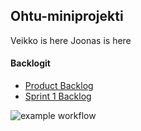 ## Ohtu-miniprojekti

Veikko is here
Joonas is here

#### Backlogit
- [Product Backlog](https://docs.google.com/spreadsheets/d/1UTAB7X3for7kcB7_GlngaTnpXSxTQixwS3AyCQtQa9s/edit#gid=1)
- [Sprint 1 Backlog](https://docs.google.com/spreadsheets/d/1UTAB7X3for7kcB7_GlngaTnpXSxTQixwS3AyCQtQa9s/edit#gid=0)

![example workflow](https://github.com/sainigma/ohtu-miniprojekti/workflows/CI/badge.svg)
